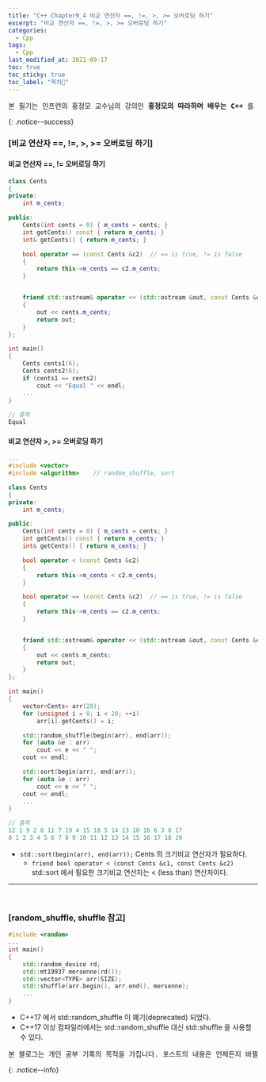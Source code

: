 ```yaml
---
title: "C++ Chapter9_4 비교 연산자 ==, !=, >, >= 오버로딩 하기"
excerpt: "비교 연산자 ==, !=, >, >= 오버로딩 하기"
categories:
  - Cpp
tags:
  - Cpp
last_modified_at: 2021-09-17
toc: true
toc_sticky: true
toc_label: "목차👀"
---
```


<pre>본 필기는 인프런의 홍정모 교수님의 강의인 <b>홍정모의 따라하며 배우는 C++</b> 를 듣고 작성합니다.</pre>{: .notice--success}

### [비교 연산자 ==, !=, >, >= 오버로딩 하기]
#### 비교 연산자 ==, != 오버로딩 하기
```cpp
class Cents
{
private:
    int m_cents;

public:
    Cents(int cents = 0) { m_cents = cents; }
    int getCents() const { return m_cents; }
    int& getCents() { return m_cents; }

    bool operator == (const Cents &c2)	// == is true, != is false
    {
        return this->m_cents == c2.m_cents;
    }


    friend std::ostream& operator << (std::ostream &out, const Cents &cents)
    {
        out << cents.m_cents;
        return out;
    }
};

int main()
{
    Cents cents1(6);
    Cents cents2(6);
    if (cents1 == cents2)
        cout << "Equal " << endl;
    ...
}

// 출력
Equal 
```

#### 비교 연산자 >, >= 오버로딩 하기
```cpp
...
#include <vector>
#include <algorithm>	// random_shuffle, sort

class Cents
{
private:
    int m_cents;

public:
    Cents(int cents = 0) { m_cents = cents; }
    int getCents() const { return m_cents; }
    int& getCents() { return m_cents; }

    bool operator < (const Cents &c2)
    {
        return this->m_cents < c2.m_cents;
    }

    bool operator == (const Cents &c2)	// == is true, != is false
    {
        return this->m_cents == c2.m_cents;
    }


    friend std::ostream& operator << (std::ostream &out, const Cents &cents)
    {
        out << cents.m_cents;
        return out;
    }
};

int main()
{
    vector<Cents> arr(20);
    for (unsigned i = 0; i < 20; ++i)
        arr[i].getCents() = i;

    std::random_shuffle(begin(arr), end(arr));
    for (auto &e : arr)
        cout << e << " ";
    cout << endl;

    std::sort(begin(arr), end(arr));	
    for (auto &e : arr)
        cout << e << " ";
    cout << endl;
    ...
}

// 출력
12 1 9 2 0 11 7 19 4 15 18 5 14 13 10 16 6 3 8 17
0 1 2 3 4 5 6 7 8 9 10 11 12 13 14 15 16 17 18 19
```
* `std::sort(begin(arr), end(arr));` Cents 의 크기비교 연산자가 필요하다.
    * `friend bool operator < (const Cents &c1, const Cents &c2)` std::sort 에서 필요한 크기비교 연산자는 < (less than) 연산자이다. 

___
<br>

### [random_shuffle, shuffle 참고]
```cpp
#include <random>
...
int main()
{
    std::random_device rd;
    std::mt19937 mersenne(rd());
    std::vector<TYPE> arr(SIZE);
    std::shuffle(arr.begin(), arr.end(), mersenne);
    ...
}
```
* C++17 에서 std::random_shuffle 이 폐기(deprecated) 되었다.
* C++17 이상 컴파일러에서는 std::random_shuffle 대신 std::shuffle 을 사용할 수 있다.

<pre>본 블로그는 개인 공부 기록의 목적을 가집니다. 포스트의 내용은 언제든지 바뀔 수 있습니다.</pre>{: .notice--info}